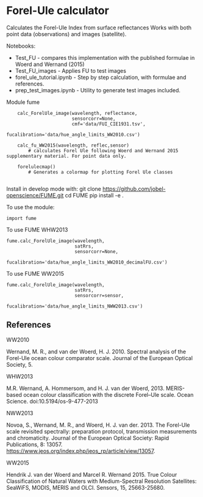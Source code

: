 # Forel-Ule calculator
Calculates the Forel-Ule Index from surface reflectances
Works with both point data (observations) and images (satellite). 

Notebooks:

* Test_FU - compares this implementation with the published formulae in Woerd and Wernand (2015)
* Test_FU_images - Applies FU to test images
* forel_ule_tutorial.ipynb - Step by step calculation, with formulae and references.
* prep_test_images.ipynb - Utility to generate test images included.

Module fume
```
    calc_ForelUle_image(wavelength, reflectance, 
                        sensorcorr=None, 
                        cmf='data/FUI_CIE1931.tsv',
                        fucalibration='data/hue_angle_limits_WW2010.csv')
                        
    calc_fu_WW2015(wavelength, reflec,sensor)
        # calculates Forel Ule following Woerd and Wernand 2015 supplementary material. For point data only.
        
    forelulecmap()
        # Generates a colormap for plotting Forel Ule classes
        
```

Install in develop mode with:
    git clone https://github.com/jobel-openscience/FUME.git
    cd FUME
    pip install -e . 

To use the module:
```
import fume
```

To use FUME WHW2013

```
fume.calc_ForelUle_image(wavelength, 
                         satRrs,
                         sensorcorr=None,
                         fucalibration='data/hue_angle_limits_WW2010_decimalFU.csv')
```

To use FUME WW2015
```
fume.calc_ForelUle_image(wavelength, 
                         satRrs,
                         sensorcorr=sensor,
                         fucalibration='data/hue_angle_limits_NWW2013.csv')
```

## References

WW2010

Wernand, M. R., and van der Woerd, H. J. 2010. Spectral analysis of the Forel-Ule ocean colour comparator scale. Journal of the European Optical Society, 5.

WHW2013

M.R. Wernand, A. Hommersom, and H. J. van der Woerd, 2013. MERIS-based ocean colour classification with the discrete Forel–Ule scale. Ocean Science. doi:10.5194/os-9-477-2013

NWW2013

Novoa, S., Wernand, M. R., and Woerd, H. J. van der. 2013. The Forel-Ule scale revisited spectrally: preparation protocol, transmission measurements and chromaticity. Journal of the European Optical Society: Rapid Publications, 8: 13057. https://www.jeos.org/index.php/jeos_rp/article/view/13057.

WW2015

Hendrik J. van der Woerd and Marcel R. Wernand 2015. True Colour Classification of Natural Waters with Medium-Spectral Resolution Satellites: SeaWiFS, MODIS, MERIS and OLCI. Sensors, 15, 25663-25680.
